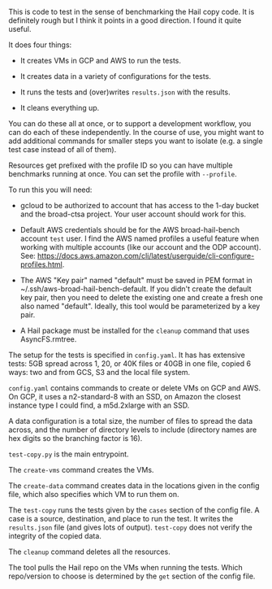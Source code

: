 This is code to test in the sense of benchmarking the Hail copy code.
It is definitely rough but I think it points in a good direction.  I
found it quite useful.

It does four things:

 - It creates VMs in GCP and AWS to run the tests.

 - It creates data in a variety of configurations for the tests.

 - It runs the tests and (over)writes `results.json` with the results.

 - It cleans everything up.

You can do these all at once, or to support a development workflow,
you can do each of these independently.  In the course of use, you
might want to add additional commands for smaller steps you want to
isolate (e.g. a single test case instead of all of them).

Resources get prefixed with the profile ID so you can have multiple
benchmarks running at once.  You can set the profile with `--profile`.

To run this you will need:

 - gcloud to be authorized to account that has access to the 1-day
   bucket and the broad-ctsa project.  Your user account should work
   for this.

 - Default AWS credentials should be for the AWS broad-hail-bench
   account `test` user.  I find the AWS named profiles a useful
   feature when working with multiple accounts (like our account and
   the ODP account).  See:
   https://docs.aws.amazon.com/cli/latest/userguide/cli-configure-profiles.html.

 - The AWS "Key pair" named "default" must be saved in PEM format in
   ~/.ssh/aws-broad-hail-bench-default. If you didn't create the default key
   pair, then you need to delete the existing one and create a fresh one also
   named "default". Ideally, this tool would be parameterized by a key pair.

 - A Hail package must be installed for the `cleanup` command that uses
   AsyncFS.rmtree.

The setup for the tests is specified in `config.yaml`.  It has has
extensive tests: 5GB spread across 1, 20, or 40K files or 40GB in one
file, copied 6 ways: two and from GCS, S3 and the local file system.

`config.yaml` contains commands to create or delete VMs on GCP and
AWS.  On GCP, it uses a n2-standard-8 with an SSD, on Amazon the
closest instance type I could find, a m5d.2xlarge with an SSD.

A data configuration is a total size, the number of files to spread
the data across, and the number of directory levels to include
(directory names are hex digits so the branching factor is 16).

`test-copy.py` is the main entrypoint.

The `create-vms` command creates the VMs.

The `create-data` command creates data in the locations given in the
config file, which also specifies which VM to run them on.

The `test-copy` runs the tests given by the `cases` section of the
config file.  A case is a source, destination, and place to run the
test.  It writes the `results.json` file (and gives lots of output).
`test-copy` does not verify the integrity of the copied data.

The `cleanup` command deletes all the resources.

The tool pulls the Hail repo on the VMs when running the tests.  Which
repo/version to choose is determined by the `get` section of the
config file.
